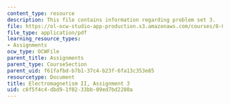 ```yaml
---
content_type: resource
description: This file contains information regarding problem set 3.
file: https://ol-ocw-studio-app-production.s3.amazonaws.com/courses/8-07-electromagnetism-ii-fall-2012/c6f5f4c4dbd91f0233bb09ed7bd2280a_MIT8_07F12_pset03.pdf
file_type: application/pdf
learning_resource_types:
- Assignments
ocw_type: OCWFile
parent_title: Assignments
parent_type: CourseSection
parent_uid: f61fafbd-b7b1-37c4-b23f-6fa13c353e85
resourcetype: Document
title: Electromagnetism II, Assignment 3
uid: c6f5f4c4-dbd9-1f02-33bb-09ed7bd2280a
---
```

